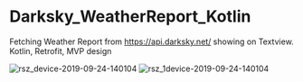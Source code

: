 # Darksky_WeatherReport_Kotlin
 Fetching Weather Report from https://api.darksky.net/ showing on Textview. Kotlin, Retrofit, MVP design
 
 ![rsz_device-2019-09-24-140104](https://user-images.githubusercontent.com/10658016/65835471-1e587a00-e304-11e9-8e4f-981e0519703f.png)
![rsz_1device-2019-09-24-140104](https://user-images.githubusercontent.com/10658016/65835489-45af4700-e304-11e9-89d7-5569975ab622.png)

 
 
 
 

 
 

